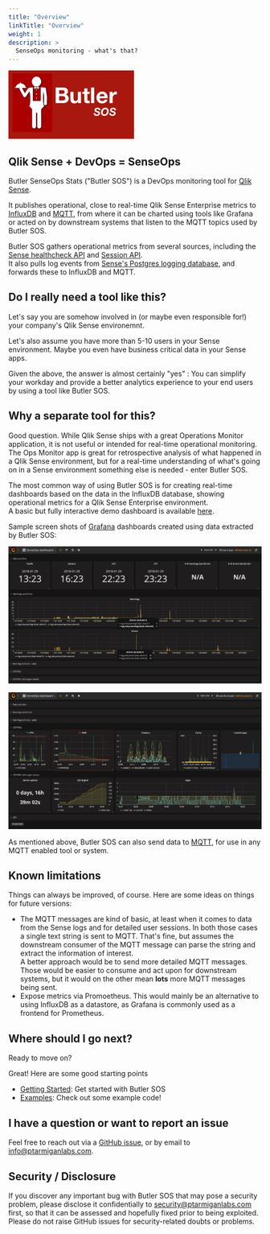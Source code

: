 ```yaml
---
title: "Overview"
linkTitle: "Overview"
weight: 1
description: >
  SenseOps monitoring - what's that?
---
```


<!-- {{% pageinfo %}}
This is a placeholder page that shows you how to use this template site.
{{% /pageinfo %}} -->

![Butler SOS](butler-sos-small.png)


## Qlik Sense + DevOps = SenseOps

Butler SenseOps Stats ("Butler SOS") is a DevOps monitoring tool for [Qlik Sense](https://www.qlik.com/us/products/qlik-sense).


It publishes operational, close to real-time Qlik Sense Enterprise metrics to [InfluxDB](https://www.influxdata.com/time-series-platform/influxdb/) and  [MQTT](https://en.wikipedia.org/wiki/MQTT), from where it can be charted using tools like Grafana or acted on by downstream systems that listen to the MQTT topics used by Butler SOS.

Butler SOS gathers operational metrics from several sources, including the [Sense healthcheck API](https://help.qlik.com/en-US/sense-developer/June2019/Subsystems/EngineAPI/Content/Sense_EngineAPI/GettingSystemInformation/HealthCheckStatus.htm) and [Session API](https://help.qlik.com/en-US/sense-developer/June2019/Subsystems/ProxyServiceAPI/Content/Sense_ProxyServiceAPI/ProxyServiceAPI-Session-Module-API.htm).  
It also pulls log events from [Sense's Postgres logging database](https://help.qlik.com/en-US/sense/June2019/Subsystems/PlanningQlikSenseDeployments/Content/Sense_Deployment/Qlik-Logging-Service.htm), and forwards these to InfluxDB and MQTT.

## Do I really need a tool like this?

Let's say you are somehow involved in (or maybe even responsible for!) your company's Qlik Sense environemnt.

Let's also assume you have more than 5-10 users in your Sense environment. Maybe you even have business critical data in your Sense apps.

Given the above, the answer is almost certainly "yes" : You can simplify your workday and provide a better analytics experience to your end users by using a tool like Butler SOS.

## Why a separate tool for this?

Good question. While Qlik Sense ships with a great Operations Monitor application, it is not useful or intended for real-time operational monitoring.  
The Ops Monitor app is great for retrospective analysis of what happened in a Qlik Sense environment, but for a real-time understanding of what's going on in a Sense environment something else is needed - enter Butler SOS.

The most common way of using Butler SOS is for creating real-time dashboards based on the data in the InfluxDB database, showing operational metrics for a Qlik Sense Enterprise environment.  
A basic but fully interactive demo dashboard is available [here](https://snapshot.raintank.io/dashboard/snapshot/1hNwAmi50lykKYXr6mswhKmll9myrH20?orgId=2).  
  
Sample screen shots of [Grafana](https://grafana.com/) dashboards created using data extracted by Butler SOS:

![Grafana dashboard](senseOps_dashboard_3.png "SenseOps dashboard showing errors and warnings, using Grafana")

![Grafana dashboard](senseOps_dashboard_4.png "SenseOps dashboard showing Qlik Sense metrics, using Grafana")

As mentioned above, Butler SOS can also send data to [MQTT](https://en.wikipedia.org/wiki/MQTT), for use in any MQTT enabled tool or system.

## Known limitations

Things can always be improved, of course. Here are some ideas on things for future versions:

- The MQTT messages are kind of basic, at least when it comes to data from the Sense logs and for detailed user sessions. In both those cases a single text string is sent to MQTT. That's fine, but assumes the downstream consumer of the MQTT message can parse the string and extract the information of interest.  
  A better approach would be to send more detailed MQTT messages. Those would be easier to consume and act upon for downstream systems, but it would on the other mean  **lots** more MQTT messages being sent. 
- Expose metrics via Promoetheus. This would mainly be an alternative to using InfluxDB as a datastore, as Grafana is commonly used as a frontend for Prometheus.


## Where should I go next?

Ready to move on?

Great! Here are some good starting points

* [Getting Started](/getting-started/): Get started with Butler SOS
* [Examples](/examples/): Check out some example code!


## I have a question or want to report an issue

Feel free to reach out via a [GitHub issue](https://github.com/ptarmiganlabs/butler-sos/issues), or by email to info@ptarmiganlabs.com.


## Security / Disclosure

If you discover any important bug with Butler SOS that may pose a security problem, please disclose it confidentially to [security@ptarmiganlabs.com](mailto://security@ptarmiganlabs.com) first, so that it can be assessed and hopefully fixed prior to being exploited. Please do not raise GitHub issues for security-related doubts or problems.
